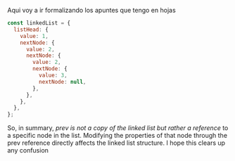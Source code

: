 Aqui voy a ir formalizando los apuntes que tengo en hojas

```js
const linkedList = {
  listHead: {
    value: 1,
    nextNode: {
      value: 2,
      nextNode: {
        value: 2,
        nextNode: {
          value: 3,
          nextNode: null,
        },
      },
    },
  },
};
```

So, in summary, _prev is not a copy of the linked list but rather a reference_ to a specific node in the list. Modifying the properties of that node through the prev reference directly affects the linked list structure. I hope this clears up any confusion
